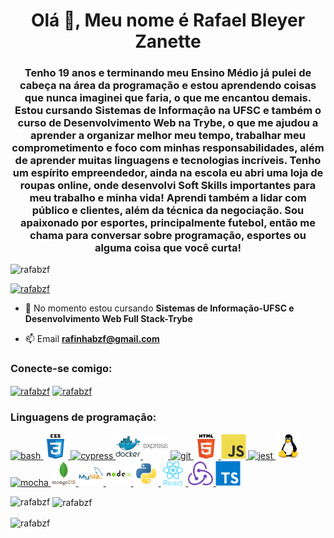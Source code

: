 <h1 align="center">Olá 👋, Meu nome é Rafael Bleyer Zanette</h1>
<h3 align="center">Tenho 19 anos e terminando meu Ensino Médio já pulei de cabeça na área da programação e estou aprendendo coisas que nunca imaginei que faria, o que me encantou demais. Estou cursando Sistemas de Informação na UFSC e também o curso de Desenvolvimento Web na Trybe, o que me ajudou a aprender a organizar melhor meu tempo, trabalhar meu comprometimento e foco com minhas responsabilidades, além de aprender muitas linguagens e tecnologias incríveis. Tenho um espírito empreendedor, ainda na escola eu abri uma loja de roupas online, onde desenvolvi Soft Skills importantes para meu trabalho e minha vida! Aprendi também a lidar com público e clientes, além da técnica da negociação. Sou apaixonado por esportes, principalmente futebol, então me chama para conversar sobre programação, esportes ou alguma coisa que você curta!</h3>

<p align="left"> <img src="https://komarev.com/ghpvc/?username=rafabzf&label=Profile%20views&color=0e75b6&style=flat" alt="rafabzf" /> </p>

<p align="left"> <a href="https://github.com/ryo-ma/github-profile-trophy"><img src="https://github-profile-trophy.vercel.app/?username=rafabzf" alt="rafabzf" /></a> </p>

- 🌱 No momento estou cursando **Sistemas de Informação-UFSC e Desenvolvimento Web Full Stack-Trybe**

- 📫 Email **rafinhabzf@gmail.com**

<h3 align="left">Conecte-se comigo:</h3>
<p align="left">
<a href="https://linkedin.com/in/rafabzf" target="blank"><img align="center" src="https://raw.githubusercontent.com/rahuldkjain/github-profile-readme-generator/master/src/images/icons/Social/linked-in-alt.svg" alt="rafabzf" height="30" width="40" /></a>
<a href="https://instagram.com/rafabzf" target="blank"><img align="center" src="https://raw.githubusercontent.com/rahuldkjain/github-profile-readme-generator/master/src/images/icons/Social/instagram.svg" alt="rafabzf" height="30" width="40" /></a>
</p>

<h3 align="left">Linguagens de programação:</h3>
<p align="left"> <a href="https://www.gnu.org/software/bash/" target="_blank" rel="noreferrer"> <img src="https://www.vectorlogo.zone/logos/gnu_bash/gnu_bash-icon.svg" alt="bash" width="40" height="40"/> </a> <a href="https://www.w3schools.com/css/" target="_blank" rel="noreferrer"> <img src="https://raw.githubusercontent.com/devicons/devicon/master/icons/css3/css3-original-wordmark.svg" alt="css3" width="40" height="40"/> </a> <a href="https://www.cypress.io" target="_blank" rel="noreferrer"> <img src="https://raw.githubusercontent.com/simple-icons/simple-icons/6e46ec1fc23b60c8fd0d2f2ff46db82e16dbd75f/icons/cypress.svg" alt="cypress" width="40" height="40"/> </a> <a href="https://www.docker.com/" target="_blank" rel="noreferrer"> <img src="https://raw.githubusercontent.com/devicons/devicon/master/icons/docker/docker-original-wordmark.svg" alt="docker" width="40" height="40"/> </a> <a href="https://expressjs.com" target="_blank" rel="noreferrer"> <img src="https://raw.githubusercontent.com/devicons/devicon/master/icons/express/express-original-wordmark.svg" alt="express" width="40" height="40"/> </a> <a href="https://git-scm.com/" target="_blank" rel="noreferrer"> <img src="https://www.vectorlogo.zone/logos/git-scm/git-scm-icon.svg" alt="git" width="40" height="40"/> </a> <a href="https://www.w3.org/html/" target="_blank" rel="noreferrer"> <img src="https://raw.githubusercontent.com/devicons/devicon/master/icons/html5/html5-original-wordmark.svg" alt="html5" width="40" height="40"/> </a> <a href="https://developer.mozilla.org/en-US/docs/Web/JavaScript" target="_blank" rel="noreferrer"> <img src="https://raw.githubusercontent.com/devicons/devicon/master/icons/javascript/javascript-original.svg" alt="javascript" width="40" height="40"/> </a> <a href="https://jestjs.io" target="_blank" rel="noreferrer"> <img src="https://www.vectorlogo.zone/logos/jestjsio/jestjsio-icon.svg" alt="jest" width="40" height="40"/> </a> <a href="https://www.linux.org/" target="_blank" rel="noreferrer"> <img src="https://raw.githubusercontent.com/devicons/devicon/master/icons/linux/linux-original.svg" alt="linux" width="40" height="40"/> </a> <a href="https://mochajs.org" target="_blank" rel="noreferrer"> <img src="https://www.vectorlogo.zone/logos/mochajs/mochajs-icon.svg" alt="mocha" width="40" height="40"/> </a> <a href="https://www.mongodb.com/" target="_blank" rel="noreferrer"> <img src="https://raw.githubusercontent.com/devicons/devicon/master/icons/mongodb/mongodb-original-wordmark.svg" alt="mongodb" width="40" height="40"/> </a> <a href="https://www.mysql.com/" target="_blank" rel="noreferrer"> <img src="https://raw.githubusercontent.com/devicons/devicon/master/icons/mysql/mysql-original-wordmark.svg" alt="mysql" width="40" height="40"/> </a> <a href="https://nodejs.org" target="_blank" rel="noreferrer"> <img src="https://raw.githubusercontent.com/devicons/devicon/master/icons/nodejs/nodejs-original-wordmark.svg" alt="nodejs" width="40" height="40"/> </a> <a href="https://www.python.org" target="_blank" rel="noreferrer"> <img src="https://raw.githubusercontent.com/devicons/devicon/master/icons/python/python-original.svg" alt="python" width="40" height="40"/> </a> <a href="https://reactjs.org/" target="_blank" rel="noreferrer"> <img src="https://raw.githubusercontent.com/devicons/devicon/master/icons/react/react-original-wordmark.svg" alt="react" width="40" height="40"/> </a> <a href="https://redux.js.org" target="_blank" rel="noreferrer"> <img src="https://raw.githubusercontent.com/devicons/devicon/master/icons/redux/redux-original.svg" alt="redux" width="40" height="40"/> </a> <a href="https://www.typescriptlang.org/" target="_blank" rel="noreferrer"> <img src="https://raw.githubusercontent.com/devicons/devicon/master/icons/typescript/typescript-original.svg" alt="typescript" width="40" height="40"/> </a> </p>

<p><img align="left" src="https://github-readme-stats.vercel.app/api/top-langs?username=rafabzf&show_icons=true&locale=en&layout=compact" alt="rafabzf" /></p>

<p>&nbsp;<img align="center" src="https://github-readme-stats.vercel.app/api?username=rafabzf&show_icons=true&locale=en" alt="rafabzf" /></p>

<p><img align="center" src="https://github-readme-streak-stats.herokuapp.com/?user=rafabzf&" alt="rafabzf" /></p>
